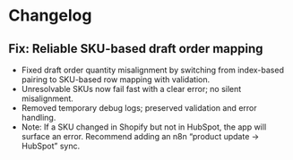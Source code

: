 # Changelog

## Fix: Reliable SKU-based draft order mapping

- Fixed draft order quantity misalignment by switching from index-based pairing to SKU-based row mapping with validation.
- Unresolvable SKUs now fail fast with a clear error; no silent misalignment.
- Removed temporary debug logs; preserved validation and error handling.
- Note: If a SKU changed in Shopify but not in HubSpot, the app will surface an error. Recommend adding an n8n “product update → HubSpot” sync.
